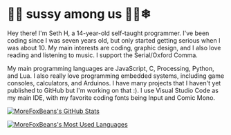 # 👋🏼 sussy among us 🥶🥶❄

Hey there! I'm Seth H, a 14-year-old self-taught programmer. I've been coding since I was seven years old, but only started getting serious when I was about 10. My main interests are coding, graphic design, and I also love reading and listening to music. I support the Serial/Oxford Comma.

My main programming languages are JavaScript, C, Processing, Python, and Lua. I also really love programming embedded systems, including game consoles, calculators, and Arduinos. I have many projects that I haven't yet published to GitHub but I'm working on that :). I use Visual Studio Code as my main IDE, with my favorite coding fonts being Input and Comic Mono.

<a href="https://github.com/MoreFoxBeans"><img align="center" src="https://github-readme-stats.vercel.app/api?username=morefoxbeans&show_icons=true&theme=github_dark&border_color=30363D&border_radius=6" alt="MoreFoxBeans's GitHub Stats" /></a>

<a href="https://github.com/MoreFoxBeans"><img align="center" src="https://github-readme-stats.vercel.app/api/top-langs?username=morefoxbeans&layout=compact&theme=github_dark&border_color=30363D&border_radius=6" alt="MoreFoxBeans's Most Used Languages" /></a>
